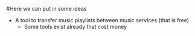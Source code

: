 #Here we can put in some ideas

* A tool to transfer music playlists between music services (that is free)
    - Some tools exist already that cost money
